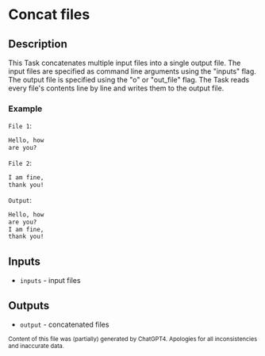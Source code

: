 # Concat files
## Description
This Task concatenates multiple input files into a single output file. The input files are specified as command line arguments using the "inputs" flag. The output file is specified using the "o" or "out_file" flag. The Task reads every file's contents line by line and writes them to the output file.

### Example
`File 1`:
```txt
Hello, how
are you?
```

`File 2`:
```txt
I am fine,
thank you!
```

`Output`:
```txt
Hello, how
are you?
I am fine,
thank you!
```
## Inputs
- `inputs` - input files

## Outputs
- `output` - concatenated files

<sub>Content of this file was (partially) generated by ChatGPT4. Apologies for all inconsistencies and inaccurate data.</sub>